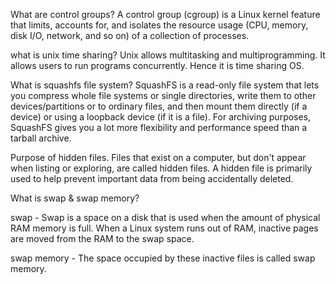 What are control groups?
A control group (cgroup) is a Linux kernel feature that limits, accounts for, and isolates the resource usage (CPU, memory, disk I/O, network, and so on) of a collection of processes.

what is unix time sharing?
Unix allows multitasking and multiprogramming. It allows users to run programs concurrently. Hence it is time sharing OS.

What is squashfs file system?
SquashFS is a read-only file system that lets you compress whole file systems or single directories, write them to other devices/partitions or to ordinary files, and then mount them directly (if a device) or using a loopback device (if it is a file). For archiving purposes, SquashFS gives you a lot more flexibility and performance speed than a tarball archive.

Purpose of hidden files.
Files that exist on a computer, but don't appear when listing or exploring, are called hidden files. A hidden file is primarily used to help prevent important data from being accidentally deleted.

What is swap & swap memory?

swap - Swap is a space on a disk that is used when the amount of physical RAM memory is full. When a Linux system runs out of RAM, inactive pages are moved from the RAM to the swap space.

swap memory - The space occupied by these inactive files is called swap memory.

